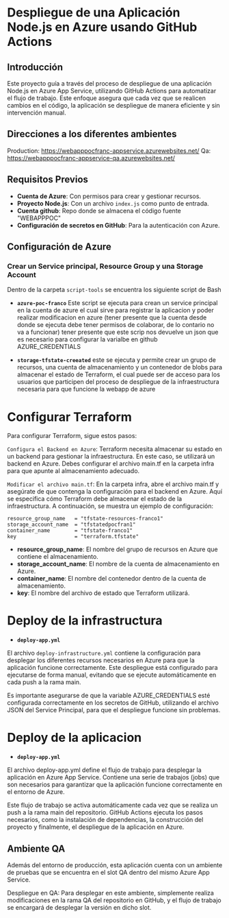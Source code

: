 # Despliegue de una Aplicación Node.js en Azure usando GitHub Actions

## Introducción

Este proyecto guía a través del proceso de despliegue de una aplicación Node.js en Azure App Service, utilizando GitHub Actions para automatizar el flujo de trabajo. Este enfoque asegura que cada vez que se realicen cambios en el código, la aplicación se despliegue de manera eficiente y sin intervención manual.

## Direcciones a los diferentes ambientes

Production: https://webapppocfranc-appservice.azurewebsites.net/
Qa: https://webapppocfranc-appservice-qa.azurewebsites.net/

## Requisitos Previos

- **Cuenta de Azure**: Con permisos para crear y gestionar recursos.
- **Proyecto Node.js**: Con un archivo `index.js` como punto de entrada.
- **Cuenta github**: Repo donde se almacena el código fuente "WEBAPPPOC"
- **Configuración de secretos en GitHub**: Para la autenticación con Azure.

## Configuración de Azure

### Crear un Service principal, Resource Group y una Storage Account

Dentro de la carpeta `script-tools` se encuentra los siguiente script de Bash 

- **`azure-poc-franco`** Este script se ejecuta para crean un service principal en la cuenta de azure el cual sirve para registrar la aplicacion y poder realizar modificacion en azure (tener presente que la cuenta desde donde se ejecuta debe tener permisos de colaborar, de lo contario no va a funcionar) 
tener presente que este scrip nos devuelve un json que es necesario para configurar la varialbe en github AZURE_CREDENTIALS

- **`storage-tfstate-creeated`** este se ejecuta y permite crear un grupo de recursos, una cuenta de almacenamiento y un contenedor de blobs para almacenar el estado de Terraform, el cual puede ser de acceso para los usuarios que participen del proceso de despliegue de la infraestructura necesaria para que funcione la webapp de azure


# Configurar Terraform
Para configurar Terraform, sigue estos pasos:

`Configura el Backend en Azure`: Terraform necesita almacenar su estado en un backend para gestionar la infraestructura. En este caso, se utilizará un backend en Azure. Debes configurar el archivo main.tf en la carpeta infra para que apunte al almacenamiento adecuado.

`Modificar el archivo main.tf`: En la carpeta infra, abre el archivo main.tf y asegúrate de que contenga la configuración para el backend en Azure. Aquí se especifica cómo Terraform debe almacenar el estado de la infraestructura. A continuación, se muestra un ejemplo de configuración:

    resource_group_name   = "tfstate-resources-franco1"
    storage_account_name  = "tfstatedpocfran1"
    container_name        = "tfstate-franco1"
    key                   = "terraform.tfstate"

- **resource_group_name**: El nombre del grupo de recursos en Azure que contiene el almacenamiento.
- **storage_account_name**: El nombre de la cuenta de almacenamiento en Azure.
- **container_name**: El nombre del contenedor dentro de la cuenta de almacenamiento.
- **key**: El nombre del archivo de estado que Terraform utilizará.
# Deploy de la infrastructura

- **`deploy-app.yml`** 

El archivo `deploy-infrastructure.yml` contiene la configuración para desplegar los diferentes recursos necesarios en Azure para que la aplicación funcione correctamente. Este despliegue está configurado para ejecutarse de forma manual, evitando que se ejecute automáticamente en cada push a la rama main.

Es importante asegurarse de que la variable AZURE_CREDENTIALS esté configurada correctamente en los secretos de GitHub, utilizando el archivo JSON del Service Principal, para que el despliegue funcione sin problemas.


# Deploy de la aplicacion

- **`deploy-app.yml`** 

El archivo deploy-app.yml define el flujo de trabajo para desplegar la aplicación en Azure App Service. Contiene una serie de trabajos (jobs) que son necesarios para garantizar que la aplicación funcione correctamente en el entorno de Azure.

Este flujo de trabajo se activa automáticamente cada vez que se realiza un push a la rama main del repositorio. GitHub Actions ejecuta los pasos necesarios, como la instalación de dependencias, la construcción del proyecto y finalmente, el despliegue de la aplicación en Azure.

## Ambiente QA

Además del entorno de producción, esta aplicación cuenta con un ambiente de pruebas que se encuentra en el slot QA dentro del mismo Azure App Service.

Despliegue en QA: Para desplegar en este ambiente, simplemente realiza modificaciones en la rama QA del repositorio en GitHub, y el flujo de trabajo se encargará de desplegar la versión en dicho slot.











